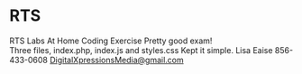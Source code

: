 # RTS
RTS Labs At Home Coding Exercise
Pretty good exam!  
Three files, index.php, index.js and styles.css
Kept it simple.
Lisa Eaise
856-433-0608
DigitalXpressionsMedia@gmail.com
